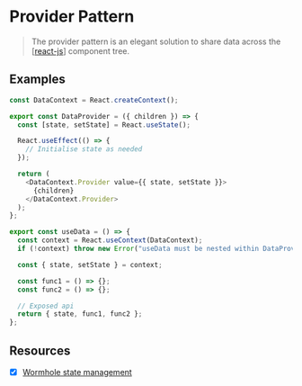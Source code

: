 # Provider Pattern

> The provider pattern is an elegant solution to share data across the [[react-js]] component tree.

## Examples

```js
const DataContext = React.createContext();

export const DataProvider = ({ children }) => {
  const [state, setState] = React.useState();

  React.useEffect(() => {
    // Initialise state as needed
  });

  return (
    <DataContext.Provider value={{ state, setState }}>
      {children}
    </DataContext.Provider>
  );
};

export const useData = () => {
  const context = React.useContext(DataContext);
  if (!context) throw new Error("useData must be nested within DataProvider");

  const { state, setState } = context;

  const func1 = () => {};
  const func2 = () => {};

  // Exposed api
  return { state, func1, func2 };
};
```

## Resources

- [x] [Wormhole state management](https://swizec.com/blog/wormhole-state-management/)

[//begin]: # "Autogenerated link references for markdown compatibility"
[react-js]: react-js "React.js"
[//end]: # "Autogenerated link references"
